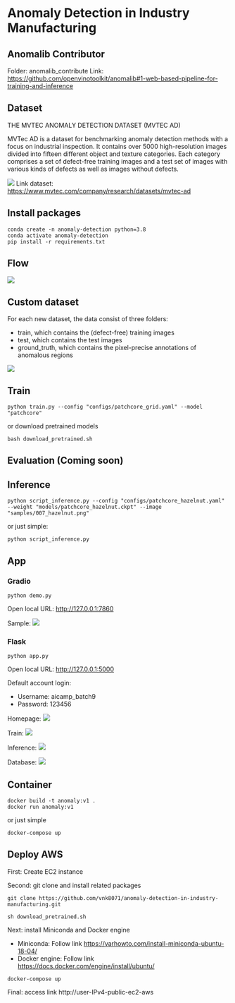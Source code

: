 # Anomaly Detection in Industry Manufacturing

## Anomalib Contributor
Folder: anomalib_contribute
Link: https://github.com/openvinotoolkit/anomalib#1-web-based-pipeline-for-training-and-inference

## Dataset
THE MVTEC ANOMALY DETECTION DATASET (MVTEC AD)

MVTec AD is a dataset for benchmarking anomaly detection methods with a focus on industrial inspection. It contains over 5000 high-resolution images divided into fifteen different object and texture categories. Each category comprises a set of defect-free training images and a test set of images with various kinds of defects as well as images without defects.

<img src='static_images/mvtec_dataset.jpg'>
Link dataset: <u>https://www.mvtec.com/company/research/datasets/mvtec-ad</u>

## Install packages
```
conda create -n anomaly-detection python=3.8
conda activate anomaly-detection
pip install -r requirements.txt
```
## Flow
<img src='static_images/flow-app.jpg'>

## Custom dataset
For each new dataset, the data consist of three folders:
- train, which contains the (defect-free) training images
- test, which contains the test images
- ground_truth, which contains the pixel-precise annotations of anomalous regions
<img src='static_images/data_structure.jpg'>

## Train
```
python train.py --config "configs/patchcore_grid.yaml" --model "patchcore"
```

or download pretrained models
```
bash download_pretrained.sh
```

## Evaluation (Coming soon)
## Inference
```
python script_inference.py --config "configs/patchcore_hazelnut.yaml" --weight "models/patchcore_hazelnut.ckpt" --image "samples/007_hazelnut.png"
```
or just simple:
```
python script_inference.py
```
## App 
### Gradio
```
python demo.py
```
Open local URL: http://127.0.0.1:7860

Sample:
<img src='static_images/predict_demo.jpg'>

### Flask
```
python app.py
```
Open local URL: http://127.0.0.1:5000

Default account login:
- Username: aicamp_batch9
- Password: 123456

Homepage:
<img src='static_images/flask_homepage.jpg'>

Train:
<img src='static_images/flask_train.jpg'>

Inference:
<img src='static_images/flask_inference.jpg'>

Database:
<img src='static_images/flask_database.jpg'>

## Container
```
docker build -t anomaly:v1 .
docker run anomaly:v1
```

or just simple

```
docker-compose up
```
## Deploy AWS
First: Create EC2 instance 

Second: git clone and install related packages
```
git clone https://github.com/vnk8071/anomaly-detection-in-industry-manufacturing.git

sh download_pretrained.sh
```
Next: install Miniconda and Docker engine

- Miniconda: Follow link https://varhowto.com/install-miniconda-ubuntu-18-04/
- Docker engine: Follow link https://docs.docker.com/engine/install/ubuntu/

```
docker-compose up
```

Final: access link http://user-IPv4-public-ec2-aws
